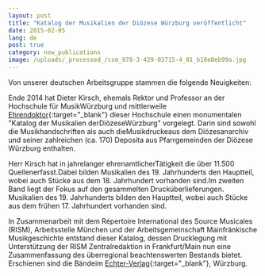 ```yaml
---
layout: post
title: "Katalog der Musikalien der Diözese Würzburg veröffentlicht"
date: 2015-02-05
lang: de
post: true
category: new_publications
image: /uploads/_processed_/csm_978-3-429-03715-4_01_b10e8eb99a.jpg
---
```



Von unserer deutschen Arbeitsgruppe stammen die folgende Neuigkeiten:

Ende 2014 hat Dieter Kirsch, ehemals Rektor und Professor an der Hochschule für MusikWürzburg und mittlerweile [Ehrendoktor](/self_representation/2014/07/28/congratulations-to-our-rism-colleague-dieter.html){:target="_blank"} dieser Hochschule einen monumentalen "Katalog der Musikalien derDiözeseWürzburg" vorgelegt. Darin sind sowohl die Musikhandschriften als auch dieMusikdruckeaus dem Diözesanarchiv und seiner zahlreichen (ca. 170) Deposita aus Pfarrgemeinden der Diözese Würzburg enthalten.

Herr Kirsch hat in jahrelanger ehrenamtlicherTätigkeit die über 11.500 Quellenerfasst.Dabei bilden Musikalien des 19. Jahrhunderts den Hauptteil, wobei auch Stücke aus dem 18. Jahrhundert vorhanden sind.Im zweiten Band liegt der Fokus auf den gesammelten Drucküberlieferungen. Musikalien des 19. Jahrhunderts bilden den Hauptteil, wobei auch Stücke aus dem frühen 17. Jahrhundert vorhanden sind.

In Zusammenarbeit mit dem Répertoire International des Source Musicales (RISM), Arbeitsstelle München und der Arbeitsgemeinschaft Mainfränkische Musikgeschichte entstand dieser Katalog, dessen Drucklegung mit Unterstützung der RISM Zentralredaktion in Frankfurt/Main nun eine Zusammenfassung des überregional beachtenswerten Bestands bietet. Erschienen sind die Bändeim [Echter-Verlag](http://www.echter.de/index.html/die-musikalien-der-dioezese-wuerzburg/f3373a87-3350-4282-bc8a-79b1562bed51?mode=detail){:target="_blank"}, Würzburg.





<script type="text/javascript">var switchTo5x=true;</script><script type="text/javascript" src="http://w.sharethis.com/button/buttons.js"></script><script type="text/javascript">stLight.options({publisher: "9b601438-1ce1-49d8-bfd7-9cff5df54c17", doNotHash: false, doNotCopy: false, hashAddressBar: false});</script>